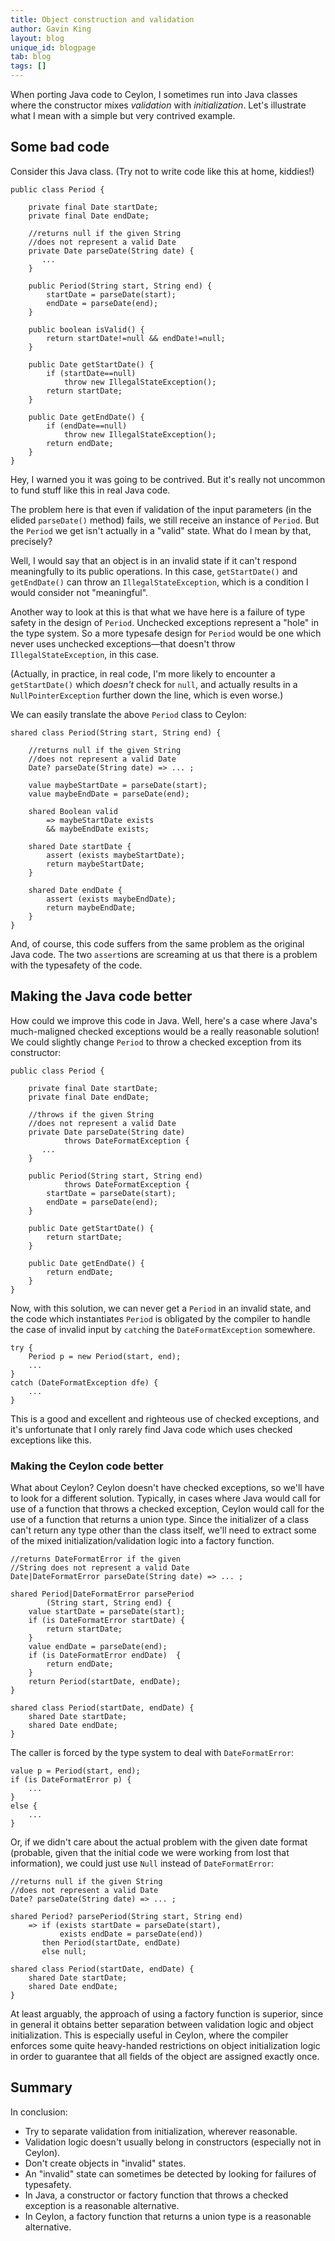 ```yaml
---
title: Object construction and validation
author: Gavin King
layout: blog
unique_id: blogpage
tab: blog
tags: []
---
```


When porting Java code to Ceylon, I sometimes run into
Java classes where the constructor mixes _validation_ with
_initialization_. Let's illustrate what I mean with a simple
but very contrived example.

## Some bad code

Consider this Java class. (Try not to write code like this
at home, kiddies!)

<!-- try: -->
<!-- lang: java -->
    
    public class Period {
        
        private final Date startDate;
        private final Date endDate;
        
        //returns null if the given String
        //does not represent a valid Date
        private Date parseDate(String date) {
           ...
        }
        
        public Period(String start, String end) {
            startDate = parseDate(start);
            endDate = parseDate(end);
        }
        
        public boolean isValid() {
            return startDate!=null && endDate!=null;
        }
        
        public Date getStartDate() {
            if (startDate==null) 
                throw new IllegalStateException();
            return startDate;
        }
    
        public Date getEndDate() {
            if (endDate==null)
                throw new IllegalStateException();
            return endDate;
        }
    } 

Hey, I warned you it was going to be contrived. But it's 
really not uncommon to fund stuff like this in real Java 
code.

The problem here is that even if validation of the input 
parameters (in the elided `parseDate()` method) fails, we
still receive an instance of `Period`. But the `Period` we
get isn't actually in a "valid" state. What do I mean by 
that, precisely?

Well, I would say that an object is in an invalid state if
it can't respond meaningfully to its public operations. In
this case, `getStartDate()` and `getEndDate()` can throw an
`IllegalStateException`, which is a condition I would 
consider not "meaningful".

Another way to look at this is that what we have here is a
failure of type safety in the design of `Period`. Unchecked 
exceptions represent a "hole" in the type system. So a more
typesafe design for `Period` would be one which never uses
unchecked exceptions&mdash;that doesn't throw
`IllegalStateException`, in this case.

(Actually, in practice, in real code, I'm more likely to 
encounter a `getStartDate()` which _doesn't_ check for 
`null`, and actually results in a `NullPointerException`
further down the line, which is even worse.)

We can easily translate the above `Period` class to Ceylon:

<!-- try: -->
    shared class Period(String start, String end) {
        
        //returns null if the given String
        //does not represent a valid Date
        Date? parseDate(String date) => ... ;
        
        value maybeStartDate = parseDate(start);
        value maybeEndDate = parseDate(end);
        
        shared Boolean valid
            => maybeStartDate exists 
            && maybeEndDate exists;
        
        shared Date startDate {
            assert (exists maybeStartDate);
            return maybeStartDate;
        }
    
        shared Date endDate {
            assert (exists maybeEndDate);
            return maybeEndDate;
        }
    } 

And, of course, this code suffers from the same problem as
the original Java code. The two `assert`ions are screaming 
at us that there is a problem with the typesafety of the
code.

## Making the Java code better

How could we improve this code in Java. Well, here's a case
where Java's much-maligned checked exceptions would be a 
really reasonable solution! We could slightly change `Period`
to throw a checked exception from its constructor:

<!-- try: -->
<!-- lang: java -->
    
    public class Period {
        
        private final Date startDate;
        private final Date endDate;
        
        //throws if the given String
        //does not represent a valid Date
        private Date parseDate(String date)
                throws DateFormatException {
           ...
        }
        
        public Period(String start, String end) 
                throws DateFormatException {
            startDate = parseDate(start);
            endDate = parseDate(end);
        }
        
        public Date getStartDate() {
            return startDate;
        }
    
        public Date getEndDate() {
            return endDate;
        }
    } 

Now, with this solution, we can never get a `Period` in an
invalid state, and the code which instantiates `Period` is
obligated by the compiler to handle the case of invalid 
input by `catch`ing the `DateFormatException` somewhere.

<!-- try: -->
<!-- lang: java --->
    try {
        Period p = new Period(start, end);
        ...
    }
    catch (DateFormatException dfe) {
        ...
    }

This is a good and excellent and righteous use of checked
exceptions, and it's unfortunate that I only rarely find 
Java code which uses checked exceptions like this.

### Making the Ceylon code better

What about Ceylon? Ceylon doesn't have checked exceptions, 
so we'll have to look for a different solution. Typically,
in cases where Java would call for use of a function that
throws a checked exception, Ceylon would call for the use
of a function that returns a union type. Since the 
initializer of a class can't return any type other than the
class itself, we'll need to extract some of the mixed
initialization/validation logic into a factory function.
    
<!-- try: -->
    //returns DateFormatError if the given 
    //String does not represent a valid Date
    Date|DateFormatError parseDate(String date) => ... ;
    
    shared Period|DateFormatError parsePeriod
            (String start, String end) {
        value startDate = parseDate(start);
        if (is DateFormatError startDate) {
            return startDate;
        }
        value endDate = parseDate(end);
        if (is DateFormatError endDate)  {
            return endDate;
        }
        return Period(startDate, endDate);
    }
    
    shared class Period(startDate, endDate) {
        shared Date startDate;
        shared Date endDate;
    } 

<!--
    shared Period|DateFormatError parsePeriod
            (String start, String end)
        => let (startDate = parseDate(start),
                endDate = parseDate(end))
                if (is DateFormatError startDate) 
                    then startDate
           else if (is DateFormatError endDate) 
                    then endDate
           else Period(startDate, endDate);
-->
The caller is forced by the type system to deal with 
`DateFormatError`:

<!-- try: -->
    value p = Period(start, end);
    if (is DateFormatError p) {
        ...
    }
    else {
        ...
    }

Or, if we didn't care about the actual problem with the 
given date format (probable, given that the initial code we
were working from lost that information), we could just use
`Null` instead of `DateFormatError`:

<!-- try: -->
    //returns null if the given String 
    //does not represent a valid Date
    Date? parseDate(String date) => ... ;
    
    shared Period? parsePeriod(String start, String end)
        => if (exists startDate = parseDate(start), 
               exists endDate = parseDate(end))
           then Period(startDate, endDate)
           else null;
    
    shared class Period(startDate, endDate) {
        shared Date startDate;
        shared Date endDate;
    } 

At least arguably, the approach of using a factory function 
is superior, since in general it obtains better separation
between validation logic and object initialization. This is
especially useful in Ceylon, where the compiler enforces 
some quite heavy-handed restrictions on object 
initialization logic in order to guarantee that all fields 
of the object are assigned exactly once.

## Summary

In conclusion:

- Try to separate validation from initialization, wherever
  reasonable.
- Validation logic doesn't usually belong in constructors 
  (especially not in Ceylon).
- Don't create objects in "invalid" states.
- An "invalid" state can sometimes be detected by looking 
  for failures of typesafety.
- In Java, a constructor or factory function that throws a 
  checked exception is a reasonable alternative.
- In Ceylon, a factory function that returns a union type is
  a reasonable alternative.
